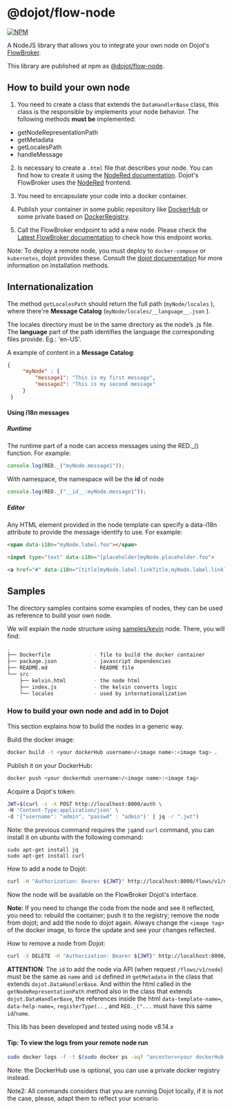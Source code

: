 # @dojot/flow-node

[![NPM](https://nodei.co/npm/@dojot/flow-node.png?mini=true)](https://npmjs.org/package/@dojot/flow-node)

A NodeJS library that allows you to integrate your own node on Dojot's [FlowBroker](https://github.com/dojot/flowbroker).

This library are published at npm as [@dojot/flow-node](https://npmjs.org/package/@dojot/flow-node).

## How to build your own node

1) You need to create a class that extends the `DataHandlerBase` class, this
class is the responsible by implements your node behavior. The following methods
__must be__ implemented:
  - getNodeRepresentationPath
  - getMetadata
  - getLocalesPath
  - handleMessage

2) Is necessary to create a `.html` file that describes your node. You can find how to create it using the [NodeRed documentation](https://nodered.org/docs/creating-nodes/). Dojot's FlowBroker uses the [NodeRed](https://nodered.org/) frontend.


3) You need to encapsulate your code into a docker container.

4) Publish your container in some public repository like [DockerHub](https://hub.docker.com/) or some private based on [DockerRegistry](https://docs.docker.com/registry).

5) Call the FlowBroker endpoint to add a new node. Please check the [Latest FlowBroker documentation](https://dojot.github.io/flowbroker/apiary_latest.html) to check
how this endpoint works.

Note: To deploy a remote node, you must deploy to `docker-compose` or `kubernetes`, dojot provides these. Consult the
[dojot documentation](https://dojotdocs.readthedocs.io)
for more information on installation methods.

## Internationalization

The method `getLocalesPath`  should return the full path (`myNode/locales` ),
where there're __Message Catalog__ (`myNode/locales/__language__.json` ).

The locales directory must be in the same directory as the node’s .js file.
The __language__ part of the path identifies the language the corresponding files provide. Eg.: 'en-US'.

A example of content in a  __Message Catalog__:

```json 
{
     "myNode" : {
         "message1": "This is my first message",
         "message2": "This is my second message"
     }
 }
```

#### Using i18n messages 

##### Runtime 
The runtime part of a node can access messages using the RED._() function. For example:

```javascript 
console.log(RED._("myNode.message1"));
```

With namespace, the namespace will be the __id__ of node
```javascript 
console.log(RED._("__id__:myNode.message1"));
```

##### Editor 

Any HTML element provided in the node template can specify a data-i18n attribute to provide the message identify to use. For example:

```html 
<span data-i18n="myNode.label.foo"></span>

<input type="text" data-i18n="[placeholder]myNode.placeholder.foo">

<a href="#" data-i18n="[title]myNode.label.linkTitle;myNode.label.linkText"></a>
```

## Samples

The directory samples contains some examples of nodes, they can be used as reference to build your own node.

We will explain the node structure using [samples/kevin](./samples/kevin) node. There, you will find:

``` sh
.
├── Dockerfile              - file to build the docker container
├── package.json            - javascript dependencies
├── README.md               - README file
└── src
    ├── kelvin.html         - the node html
    ├── index.js            - the kelvin converts logic
    └── locales             - used by internationalization
```

### How to build your own node and add in to Dojot

This section explains how to build the nodes in a generic way.


Build the docker image:
```sh
docker build -t <your dockerHub username>/<image name>:<image tag> .
```

Publish it on your DockerHub:
```sh
docker push <your dockerHub username>/<image name>:<image tag>
```

Acquire a Dojot's token:
```sh
JWT=$(curl -s -X POST http://localhost:8000/auth \
-H 'Content-Type:application/json' \
-d '{"username": "admin", "passwd" : "admin"}' | jq -r ".jwt")
```

Note: the previous command requires the `jq`and `curl` command, you can install it on ubuntu
with the following command:
```
sudo apt-get install jq
sudo apt-get install curl
```

How to add a node to Dojot:

```sh
curl -H "Authorization: Bearer ${JWT}" http://localhost:8000/flows/v1/node -H 'content-type: application/json' -d '{"image": "<your dockerHub username>/<node name>:<image tag>", "id":"<node name>"}'
```
Now the node will be available on the FlowBroker Dojot's interface.

**Note:** If you need to change the code from the node and see it reflected, you need to:  rebuild the container; push it to the registry; remove the node from dojot; and add the node to dojot again. Always change the `<image tag>` of the docker image, to force the update and see your changes reflected.

How to remove a node from Dojot:

```sh
curl -X DELETE -H "Authorization: Bearer ${JWT}" http://localhost:8000//flows/v1/node/<node name> -H 'content-type: application/json'
```


**ATTENTION**: The `id` to add the node via API (when request `/flows/v1/node`) must be the same as `name` and `id` defined in `getMetadata` in the class that extends `dojot.DataHandlerBase`. And within the html called in the `getNodeRepresentationPath` method also in the class that extends `dojot.DataHandlerBase`, the references inside the html `data-template-name=`, `data-help-name=`, `registerType(..` ,  and `RED._("...` must have this same `id`/`name`.


This lib has been developed and tested using node v8.14.x

#### Tip: To view the logs from your remote node run

```sh
sudo docker logs -f -t $(sudo docker ps -aqf "ancestor=<your dockerHub username>/<node name>:<unique-id>")
```


Note: the DockerHub use is optional, you can use a private docker registry instead.

Note2: All commands considers that you are running Dojot locally, if it is not
the case, please, adapt them to reflect your scenario.
